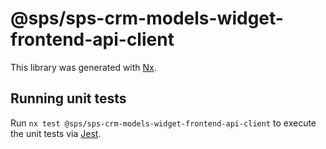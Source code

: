 # @sps/sps-crm-models-widget-frontend-api-client

This library was generated with [Nx](https://nx.dev).

## Running unit tests

Run `nx test @sps/sps-crm-models-widget-frontend-api-client` to execute the unit tests via [Jest](https://jestjs.io).
